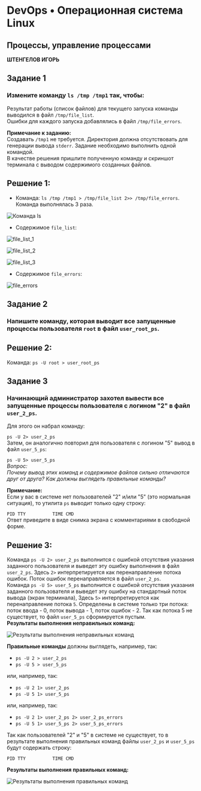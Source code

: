 # DevOps • Операционная система Linux
## Процессы, управление процессами
__ШТЕНГЕЛОВ ИГОРЬ__

## Задание 1
### Измените команду `ls /tmp /tmp1` так, чтобы:

Результат работы (список файлов) для текущего запуска команды выводился в файл `/tmp/file_list`.  
Ошибки для каждого запуска добавлялись в файл `/tmp/file_errors`.  

__Примечание к заданию:__  
Создавать `/tmp1` не требуется. Директория должна отсутствовать для генерации вывода `stderr`.
Задание необходимо выполнить одной командой.  
В качестве решения пришлите полученную команду и скриншот терминала с выводом содержимого созданных файлов.  

## Решение 1:
* Команда: `ls /tmp /tmp1 > /tmp/file_list 2>> /tmp/file_errors`.  
Команда выполнялась 3 раза.  

![Команда ls](./images/1_1.png)  

* Содержимое `file_list`:

![file_list_1](./images/1_2.png)  

![file_list_2](./images/1_3.png)  

![file_list_3](./images/1_4.png)  

* Содержимое `file_errors`:

![file_errors](./images/1_5.png)  

## Задание 2
### Напишите команду, которая выводит все запущенные процессы пользователя `root` в файл `user_root_ps`.  

## Решение 2:
Команда: `ps -U root > user_root_ps`  


## Задание 3
### Начинающий администратор захотел вывести все запущенные процессы пользователя с логином "2" в файл `user_2_ps`.

Для этого он набрал команду:  

`ps -U 2> user_2_ps`  
Затем, он аналогично повторил для пользователя с логином "5" вывод в файл `user_5_ps`:

`ps -U 5> user_5_ps`  
_Вопрос:_  
_Почему вывод этих команд и содержимое файлов сильно отличаются друг от друга? Как должны выглядеть правильные команды?_  

__Примечание:__  
Если у вас в системе нет пользователей "2" и/или "5" (это нормальная ситуация), то утилита `ps` выводит только одну строку:  

` PID TTY          TIME CMD  `   
Ответ приведите в виде снимка экрана с комментариями в свободной форме.

## Решение 3:
Команда `ps -U 2> user_2_ps` выполнится с ошибкой отсутствия указания заданного пользователя и выведет эту ошибку выполнения в файл `user_2_ps`. Здесь `2>` интерпретируется как перенаправление потока ошибок. Поток ошибок перенаправляется в файл `user_2_ps`.   
Команда `ps -U 5> user_5_ps` выполнится с ошибкой отсутствия указания заданного пользователя и выведет эту ошибку на стандартный поток вывода (экран терминала), Здесь `5>` интерпретируется как перенаправление потока `5`. Определены в системе только три потока: поток ввода - 0, поток вывода - 1, поток ошибок - 2. Так как потока 5 не существует, то файл `user_5_ps` сформируется пустым.  
__Результаты выполнения неправильных команд:__  

![Результаты выполнения неправильных команд](./images/1_6.png)  

__Правильные команды__ должны выглядеть, например, так:  
* `ps -U 2 > user_2_ps`  
* `ps -U 5 > user_5_ps`
 
или, например, так:  
* `ps -U 2 1> user_2_ps`  
* `ps -U 5 1> user_5_ps`
 
или, например, так:  
* `ps -U 2 1> user_2_ps 2> user_2_ps_errors`  
* `ps -U 5 1> user_5_ps 2> user_5_ps_errors` 

Так как пользователей "2" и "5" в системе не существует, то в результате выполнения правильных команд файлы `user_2_ps` и `user_5_ps` будут содержать строку:  
  
` PID TTY          TIME CMD  `  

__Результаты выполнения правильных команд:__  

![Результаты выполнения правильных команд](./images/1_7.png)  

